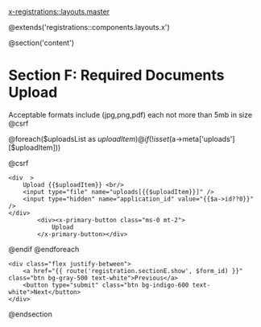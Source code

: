 <x-registrations::layouts.master>

@extends('registrations::components.layouts.x')

@section('content')
<h1 class="text-2xl font-bold mb-6">Section F: Required Documents Upload</h1>
<div>Acceptable formats include (jpg,png,pdf) each not more than 5mb in size</div>

<form method="POST" action="{{ route('registration.sectionF.store', $form_id) }}" class=" ">
    @csrf

    
@foreach($uploadsList as $uploadItem)
    @if(!isset($a->meta['uploads'][$uploadItem]))
<form method="post" action={{route('doc.uploads')}} class="flex justify-between  items-center shadow p-2 rounded my-1" enctype="multipart/form-data">
        @csrf

    <div  >
        Upload {{$uploadItem}} <br/>
        <input type="file" name="uploads[{{$uploadItem}}]" />
        <input type="hidden" name="application_id" value="{{$a->id??0}}" />
    </div>
            <div><x-primary-button class="ms-0 mt-2">
                Upload
            </x-primary-button></div>
</form>
    @endif
@endforeach
 
    <div class="flex justify-between">
        <a href="{{ route('registration.sectionE.show', $form_id) }}" class="btn bg-gray-500 text-white">Previous</a>
        <button type="submit" class="btn bg-indigo-600 text-white">Next</button>
    </div>
</form>
@endsection
</x-registrations::layouts.master>
